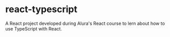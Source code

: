 # react-typescript
A React project developed during Alura's React course to lern about how to use TypeScript with React.
